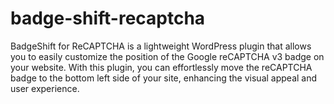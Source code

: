 # badge-shift-recaptcha
 BadgeShift for ReCAPTCHA is a lightweight WordPress plugin that allows you to easily customize the position of the Google reCAPTCHA v3 badge on your website. With this plugin, you can effortlessly move the reCAPTCHA badge to the bottom left side of your site, enhancing the visual appeal and user experience.
